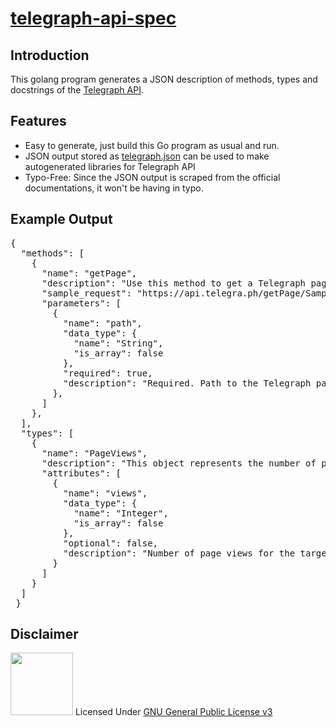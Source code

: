 <h1><ins>telegraph-api-spec</ins></h1>

<h2>Introduction</h2>
  <p>This golang program generates a JSON description of methods, types and docstrings of the <a href="https://telegra.ph/api">Telegraph API</a>.</p>

<h2>Features</h2>
  <ul>
    <li> Easy to generate, just build this Go program as usual and run.</li>
    <li> JSON output stored as <a href="./telegraph.json">telegraph.json</a> can be used to make autogenerated libraries for Telegraph API</li>
    <li> Typo-Free: Since the JSON output is scraped from the official documentations, it won't be having in typo.</li>
  </ul>

<h2>Example Output</h2>
<pre>
{
  "methods": [
    {
      "name": "getPage",
      "description": "Use this method to get a Telegraph page. Returns a Page object on success.",
      "sample_request": "https://api.telegra.ph/getPage/Sample-Page-12-15?return_content=true",
      "parameters": [
        {
          "name": "path",
          "data_type": {
            "name": "String",
            "is_array": false
          },
          "required": true,
          "description": "Required. Path to the Telegraph page (in the format Title-12-31, i.e. everything that comes after http://telegra.ph/)."
        },
      ]
    },
  ],
  "types": [
    {
      "name": "PageViews",
      "description": "This object represents the number of page views for a Telegraph article.",
      "attributes": [
        {
          "name": "views",
          "data_type": {
            "name": "Integer",
            "is_array": false
          },
          "optional": false,
          "description": "Number of page views for the target page."
        }
      ]
    }
  ]
 } 
</pre>

<h2>Disclaimer</h2>
<img src="https://upload.wikimedia.org/wikipedia/commons/thumb/9/93/GPLv3_Logo.svg/1200px-GPLv3_Logo.svg.png" height="100">
Licensed Under <a href="https://www.gnu.org/licenses/gpl-3.0.en.html">GNU General Public License v3</a>
